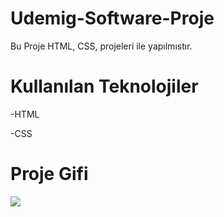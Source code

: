 <h1>Udemig-Software-Proje</h1>

Bu Proje HTML, CSS, projeleri ile yapılmıstır.

<h1>Kullanılan Teknolojiler</h1>

-HTML

-CSS

<h1>Proje Gifi</h1>

<img src="images/Udemig-Software-Profil-1-Microsoft_-Edge-2023-10-26-21-38-06.gif"/>
